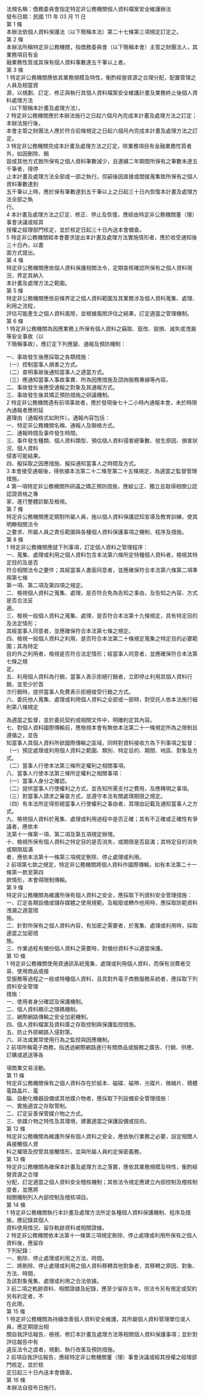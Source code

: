 法規名稱：僑務委員會指定特定非公務機關個人資料檔案安全維護辦法  
發布日期：民國 111 年 03 月 11 日  
第 1 條  
本辦法依個人資料保護法（以下簡稱本法）第二十七條第三項規定訂定之。  
第 2 條  
本辦法所稱特定非公務機關，指僑務委員會（以下簡稱本會）主管之財團法人，其業務項目有金  
融業務性質或其保有個人資料筆數達五千筆以上者。  
第 3 條  
1 特定非公務機關應依其業務規模及特性，衡酌經營資源之合理分配，配置管理之人員及相當資  
源，以規劃、訂定、修正與執行其個人資料檔案安全維護計畫及業務終止後個人資料處理方法  
（以下簡稱本計畫及處理方法）。  
2 特定非公務機關應於本辦法施行之日起六個月內完成本計畫及處理方法之訂定；本辦法施行後，  
本會主管之財團法人應於符合前條規定之日起六個月內完成本計畫及處理方法之訂定。  
3 特定非公務機關完成本計畫及處理方法之訂定，除業務項目有金融業務性質者外，如因刪除、銷  
毀或其他方式致所保有之個人資料筆數減少，且連續二年期間所保有之筆數未達五千筆者，得停  
止本計畫及處理方法全部或一部之執行。但嗣後因直接或間接蒐集致所保有之個人資料筆數達到  
五千筆以上時，應於保有筆數達到五千筆以上之日起三十日內恢復本計畫及處理方法全部之執  
行。  
4 本計畫及處理方法之訂定、修正、停止及恢復，應經由特定非公務機關董（理）事會決議或經其  
授權之經理部門核定，並於核定日起三十日內送本會備查。  
5 特定非公務機關經本會要求提出本計畫及處理方法實施情形者，應於收受通知後三十日內，以書  
面方式提出。  
第 4 條  
特定非公務機關應依個人資料保護相關法令，定期查核確認所保有之個人資料現況，界定其納入  
本計畫及處理方法之範圍。  
第 5 條  
特定非公務機關應依前條界定之個人資料範圍及其業務涉及個人資料蒐集、處理、利用之流程，  
評估可能產生之個人資料風險，並根據風險評估之結果，訂定適當之管理機制。  
第 6 條  
1 特定非公務機關為因應業務上所保有個人資料之竊取、竄改、毀損、滅失或洩漏等安全事故（以  
下簡稱事故），應訂定下列應變、通報及預防機制：  


一、事故發生後應採取之各類措施：  
（一）控制當事人損害之方式。  
（二）查明事故後通知當事人之適當方式。  
（三）應通知當事人事故事實、所為因應措施及諮詢服務專線等內容。  
二、事故發生後應受通報之對象及其通報方式。  
三、事故發生後其矯正預防措施之研議機制。  
2 特定非公務機關遇有前項事故者，應於發現後七十二小時內通報本會，未於時限內通報者應附延  
遲理由（通報格式如附件）。通報內容包括：  
一、特定非公務機關名稱、通報人及聯絡方式。  
二、通報時間及事件發生時間。  
三、事件發生種類、個人資料類型、預估個人資料侵害總筆數、發生原因、損害狀況、個人資料  
侵害可能結果。  
四、擬採取之因應措施、擬採通知當事人之時間及方式。  
3 本會接受通報後，得依據本法第二十二條至第二十五條規定，為適當之監督管理措施。  
4 第一項特定非公務機關所研議之矯正預防措施，應經公正、獨立且取得相關公認認證資格之專  
家，進行整體診斷及檢視。  
第 7 條  
特定非公務機關應定期對所屬人員，施以個人資料保護認知宣導及教育訓練，使其明瞭相關法令  
之要求、所屬人員之責任範圍與各種個人資料保護事項之機制、程序及措施。  
第 8 條  
1 特定非公務機關應就下列事項，訂定個人資料之管理程序：  
一、蒐集、處理或利用之個人資料包含本法第六條所定特種個人資料者，檢視其特定目的及是否  
符合相關法令之要件；其經當事人書面同意者，並應確保符合本法第六條第二項準用第七條  
第一項、第二項及第四項之規定。  
二、檢視個人資料之蒐集、處理，是否符合免為告知之事由，及告知之內容、方式是否合法妥  
適。  
三、檢視一般個人資料之蒐集、處理，是否符合本法第十九條規定，具有特定目的及法定情形；  
其經當事人同意者，並應確保符合本法第七條之規定。  
四、檢視一般個人資料之利用，是否符合本法第二十條規定蒐集之特定目的必要範圍；其為特定  
目的外之利用者，檢視是否符合法定情形；經當事人同意者，並應確保符合本法第七條之規  
定。  
五、利用個人資料為行銷，當事人表示拒絕行銷者，立即停止利用其個人資料行銷，並至少於首  
次行銷時，提供當事人免費表示拒絕接受行銷之方式。  
六、委託他人蒐集、處理或利用個人資料之全部或一部時，對受託人依本法施行細則第八條規定  


為適當之監督，並於委託契約或相關文件中，明確約定其內容。  
七、對個人資料國際傳輸前，應檢視本會有無依本法第二十一條規定所為之限制且遵循之，並告  
知當事人其個人資料所欲國際傳輸之區域，同時對資料接收方為下列事項之監督：  
（一）預定處理或利用個人資料之範圍、類別、特定目的、期間、地區、對象及方式。  
（二）當事人行使本法第三條所定權利之相關事項。  
八、當事人行使本法第三條所定權利之相關事項：  
（一）當事人身分之確認。  
（二）提供當事人行使權利之方式，並告知所需支付之費用，及應釋明之事項。  
（三）對當事人請求之審查方式，並遵守本法有關處理期限之規定。  
（四）有本法所定得拒絕當事人行使權利之事由者，其理由記載及通知當事人之方式。  
九、檢視個人資料於蒐集、處理或利用過程中是否正確；其有不正確或正確性有爭議者，應依本  
法第十一條第一項、第二項及第五項規定辦理。  
十、檢視所保有個人資料之特定目的是否消失，或期限是否屆滿；其特定目的消失或期限屆滿  
者，應依本法第十一條第三項規定刪除、停止處理或利用。  
2 前項第七款之規定，特定非公務機關將個人資料作國際傳輸，如有本法第二十一條第一款至第四  
款情形，本會得限制傳輸。  
第 9 條  
特定非公務機關為維護所保有個人資料之安全，應採取下列資料安全管理措施：  
一、訂定各類設備或儲存媒體之使用規範，及報廢或轉作他用時，應採取防範資料洩漏之適當措  
施。  
二、針對所保有之個人資料內容，有加密之需要者，於蒐集、處理或利用時，採取適當之加密措  
施。  
三、作業過程有備份個人資料之需要時，對備份資料予以適當保護。  
第 10 條  
1 特定非公務機關使用資通訊系統蒐集、處理或利用個人資料，而保有消費者交易、使用商品或接  
受服務等過程之一般或特種個人資料，且具對外電子商務服務系統者，應採取下列資料安全管理  
措施：  
一、使用者身分確認及保護機制。  
二、個人資料顯示之隱碼機制。  
三、網際網路傳輸之安全加密機制。  
四、個人資料檔案及資料庫之存取控制與保護監控措施。  
五、防止外部網路入侵對策。  
六、非法或異常使用行為之監控與因應機制。  
2 前項所稱電子商務，指透過網際網路進行有關商品或服務之廣告、行銷、供應、訂購或遞送等各  


項商業交易活動。  
第 11 條  
特定非公務機關保有之個人資料存在於紙本、磁碟、磁帶、光碟片、微縮片、積體電路晶片、電  
腦、自動化機器設備或其他媒介物者，應採取下列設備安全管理措施：  
一、實施適宜之存取管制。  
二、訂定妥善保管媒介物之方式。  
三、依媒介物之特性及其環境，建置適當之保護設備或技術。  
第 12 條  
特定非公務機關為維護所保有個人資料之安全，應依執行業務之必要，設定相關人員接觸個人資  
料之權限及控管其接觸情形，並與所屬人員約定保密義務。  
第 13 條  
特定非公務機關為確保本計畫及處理方法之落實，應依其業務規模及特性，衡酌經營資源之合理  
分配，訂定適當之個人資料安全稽核機制；其依法令規定應建立內部控制及稽核制度者，並應將  
相關機制列入內部控制及稽核項目。  
第 14 條  
1 特定非公務機關執行本計畫及處理方法所定各種個人資料保護機制、程序及措施，應記錄其個人  
資料使用情況，留存軌跡資料或相關證據。  
2 特定非公務機關依本法第十一條第三項規定刪除、停止處理或利用所保有之個人資料後，應留存  
下列紀錄：  
一、刪除、停止處理或利用之方法、時間。  
二、將刪除、停止處理或利用之個人資料移轉其他對象者，其移轉之原因、對象、方法、時間，  
及該對象蒐集、處理或利用之合法依據。  
3 前二項之軌跡資料、相關證據及紀錄，應至少留存五年。但法令另有規定或契約另有約定者，不  
在此限。  
第 15 條  
1 特定非公務機關為持續改善個人資料安全維護，其所屬個人資料管理單位或人員，應定期提出相  
關自我評估報告，檢視、修訂本計畫及處理方法等相關個人資料保護事項；並針對評估報告中有  
違反法令之虞者，規劃、執行改善及預防措施。  
2 前項自我評估報告，應經特定非公務機關董（理）事會決議或經其授權之經理部門核定，並於核  
定日起三十日內送本會備查。  
第 16 條  
本辦法自發布日施行。  


